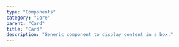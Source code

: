 ```yaml
---
type: "Components"
category: "Core"
parent: "Card"
title: "Card"
description: "Generic component to display content in a box."
---
```


